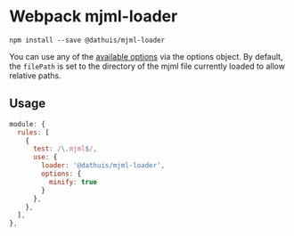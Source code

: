 # Webpack mjml-loader

```
npm install --save @dathuis/mjml-loader
```

You can use any of the [available options](https://mjml.io/documentation/#inside-node-js) via the options object. By default, the `filePath` is set to the directory of the mjml file currently loaded to allow relative paths.

## Usage

```js
module: {
  rules: [
    {
      test: /\.mjml$/,
      use: {
        loader: '@dathuis/mjml-loader',
        options: {
          minify: true
        }
      },
    },
  ],
},
```
